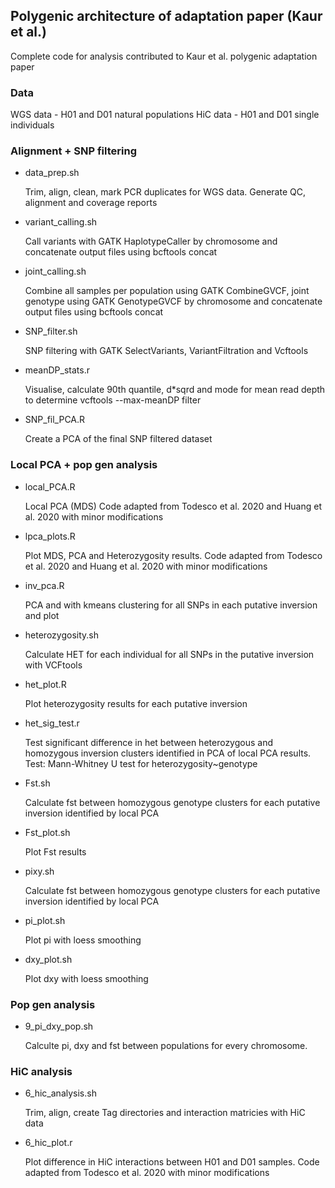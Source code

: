 ## Polygenic architecture of adaptation paper (Kaur et al.)

Complete code for analysis contributed to Kaur et al. polygenic adaptation paper

### Data 

WGS data - H01 and D01 natural populations 
HiC data - H01 and D01 single individuals

### Alignment + SNP filtering 

- data_prep.sh 
    
    Trim, align, clean, mark PCR duplicates for WGS data. Generate QC, alignment and coverage reports 

- variant_calling.sh
    
    Call variants with GATK HaplotypeCaller by chromosome and concatenate output files using bcftools concat 

- joint_calling.sh
    
    Combine all samples per population using GATK CombineGVCF, joint genotype using GATK GenotypeGVCF by chromosome and concatenate output files using bcftools concat 

- SNP_filter.sh
    
    SNP filtering with GATK SelectVariants, VariantFiltration and Vcftools

- meanDP_stats.r 
    
    Visualise, calculate 90th quantile, d*sqrd and mode for mean read depth to determine vcftools --max-meanDP filter 

- SNP_fil_PCA.R
    
    Create a PCA of the final SNP filtered dataset 

### Local PCA + pop gen analysis 

- local_PCA.R

    Local PCA (MDS) Code adapted from Todesco et al. 2020 and Huang et al. 2020 with minor modifications

- lpca_plots.R

    Plot MDS, PCA and Heterozygosity results. Code adapted from Todesco et al. 2020 and Huang et al. 2020 with minor modifications

- inv_pca.R

    PCA and with kmeans clustering for all SNPs in each putative inversion and plot 

- heterozygosity.sh

    Calculate HET for each individual for all SNPs in the putative inversion with VCFtools 

- het_plot.R

    Plot heterozygosity results for each putative inversion 

- het_sig_test.r

    Test significant difference in het between heterozygous and homozygous inversion clusters identified in PCA of local PCA results. Test: Mann-Whitney U test for heterozygosity~genotype

- Fst.sh

    Calculate fst between homozygous genotype clusters for each putative inversion identified by local PCA

- Fst_plot.sh

    Plot Fst results 

- pixy.sh

    Calculate fst between homozygous genotype clusters for each putative inversion identified by local PCA

- pi_plot.sh

    Plot pi with loess smoothing 

 - dxy_plot.sh

    Plot dxy with loess smoothing    

### Pop gen analysis 

- 9_pi_dxy_pop.sh 

    Calculte pi, dxy and fst between populations for every chromosome.


### HiC analysis 

- 6_hic_analysis.sh

    Trim, align, create Tag directories and interaction matricies with HiC data 

- 6_hic_plot.r

    Plot difference in HiC interactions between H01 and D01 samples. Code adapted from Todesco et al. 2020 with minor modifications



